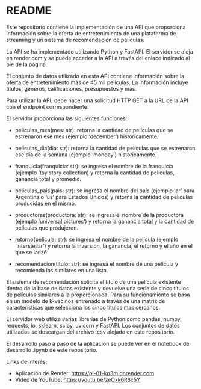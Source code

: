
# README

Este repositorio contiene la implementación de una API que proporciona información sobre la oferta de entretenimiento de una plataforma de streaming y un sistema de recomendación de películas.

La API se ha implementado utilizando Python y FastAPI. El servidor se aloja en render.com y se puede acceder a la API a través del enlace indicado al pie de la página.

El conjunto de datos utilizado en esta API contiene información sobre la oferta de entretenimiento más de 45 mil películas. La información incluye títulos, géneros, calificaciones, presupuestos y más.

Para utilizar la API, debe hacer una solicitud HTTP GET a la URL de la API con el endpoint correspondiente.

El servidor proporciona las siguientes funciones:

- peliculas_mes(mes: str): retorna la cantidad de películas que se estrenaron ese mes (ejemplo ‘december’) históricamente.

- peliculas_dia(dia: str): retorna la cantidad de películas que se estrenaron ese día de la semana (ejemplo ‘monday’) históricamente.

- franquicia(franquicia: str): se ingresa el nombre de la franquicia (ejemplo ‘toy story collection) y retorna la cantidad de películas, ganancia total y promedio.

- peliculas_pais(pais: str): se ingresa el nombre del país (ejemplo ‘ar’ para Argentina o ‘us’ para Estados Unidos) y retorna la cantidad de películas producidas en el mismo.

- productoras(productora: str): se ingresa el nombre de la productora (ejemplo ‘universal pictures’) y retorna la ganancia total y la cantidad de películas que produjeron.

- retorno(pelicula: str): se ingresa el nombre de la película (ejemplo ‘interstellar’) y retorna la inversion, la ganancia, el retorno y el año en el que se lanzó.

- recomendacion(titulo: str): se ingresa el nombre de una película y recomienda las similares en una lista.

El sistema de recomendación solicita el titulo de una película existente dentro de la base de datos existente y devuelve una serie de cinco títulos de películas similares a la proporcionada. Para su funcionamiento se basa en un modelo de k-vecinos entrenado a través de una matriz de características que selecciona los cinco títulos mas cercanos.

El servidor web utiliza varias librerías de Python como pandas, numpy, requests, io, sklearn, scipy, uvicorn y FastAPI. Los conjuntos de datos utilizados se descargan del archivo .csv alojado en este repositorio.

El desarrollo paso a paso de la aplicación se puede ver en el notebook de desarrollo .ipynb de este repositorio.

Links de interés:
- Aplicación de Render: https://pi-01-kp3m.onrender.com
- Video de YouTube: https://youtu.be/zeOxk6R8x5Y

